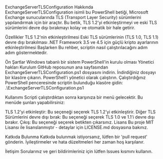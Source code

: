 ExchangeServerTLSConfiguration
Hakkında
ExchangeServerTLSConfiguration isimli bu PowerShell betiği, Microsoft Exchange sunucularında TLS (Transport Layer Security) sürümlerini yapılandırmak için bir araçtır. Bu betik, TLS 1.2'yi etkinleştirmeyi ve eski TLS sürümlerini devre dışı bırakmayı kolay ve otomatik bir hale getirir.

Özellikler
TLS 1.2'nin etkinleştirilmesi
Eski TLS sürümlerinin (TLS 1.0, TLS 1.1) devre dışı bırakılması
.NET Framework 3.5 ve 4.5 için güçlü kripto ayarlarının etkinleştirilmesi
Başlarken
Bu rehber, scriptin nasıl çalıştırılacağını adım adım göstermektedir.

Ön Şartlar
Windows tabanlı bir sistem
PowerShell'in kurulu olması
Yönetici hakları
Kurulum
GitHub reposunun ana sayfasından ExchangeServerTLSConfiguration.ps1 dosyasını indirin.
İndirdiğiniz dosyayı bir klasöre çıkarın.
PowerShell'i yönetici olarak çalıştırın.
Çalıştırdığınız PowerShell penceresinde scriptin bulunduğu klasöre gidin:
.\ExchangeServerTLSConfiguration.ps1

Kullanımı
Scripti çalıştırdıktan sonra karşınıza bir menü gelecektir. Bu menüde şunları yapabilirsiniz:

TLS 1.2'yi etkinleştir: Bu seçeneği seçerek TLS 1.2'yi etkinleştirir.
Diğer TLS Sürümlerini devre dışı bırak: Bu seçeneği seçerek TLS 1.0 ve 1.1'i devre dışı bırakır.
Çıkış: Bu seçeneği seçerek betikten çıkarsınız.
Lisans
Bu proje MIT Lisansı ile lisanslanmıştır - detaylar için LICENSE.md dosyasına bakınız.

Katkıda Bulunma
Katkıda bulunmak istiyorsanız, lütfen bir 'pull request' gönderin. İyileştirmeler ve hata düzeltmeleri her zaman hoş karşılanır.

İletişim
Sorularınız ve geri bildirimleriniz için lütfen Issues kısmını kullanın.
